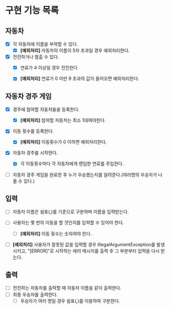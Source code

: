 # 구현 기능 목록

## 자동차
- [x] 각 자동차에 이름을 부여할 수 있다.
  - [x] **[예외처리]** 자동차의 이름이 5자 초과일 경우 예외처리한다.
- [x] 전진하거나 멈출 수 있다.
  - [x] 연료가 4 이상일 경우 전진한다.
  - [x] **[예외처리]** 연료가 0 미만 9 초과의 값이 들어오면 예외처리한다.


## 자동차 경주 게임
- [x] 경주에 참여할 자동차들을 등록한다.
  - [x] **[예외처리]** 참여할 자동차는 최소 1대여야한다.
- [x] 이동 횟수를 등록한다.
  - [x] **[예외처리]** 이동횟수가 0 이하면 예외처리한다.
- [x] 자동차 경주를 시작한다.
  - [x] 각 이동횟수마다 각 자동차에게 랜덤한 연료를 주입한다.
- [ ] 자동차 경주 게임을 완료한 후 누가 우승했는지를 알려준다.(여러명의 우승자가 나올 수 있다.)


## 입력
- [ ] 자동차 이름은 쉼표(,)를 기준으로 구분하며 이름을 입력받는다.
- [ ] 사용자는 몇 번의 이동을 할 것인지를 입력할 수 있어야 한다.
  - [ ] **[예외처리]** 이동 횟수는 숫자여야 한다.
- [ ] **[예외처리]** 사용자가 잘못된 값을 입력할 경우 IllegalArgumentException를 발생시키고, "[ERROR]"로 시작하는 에러 메시지를 출력 후 그 부분부터 입력을 다시 받는다.


## 출력
- [ ] 전진하는 자동차를 출력할 때 자동차 이름을 같이 출력한다.
- [ ] 최종 우승자를 출력한다. 
  - [ ] 우승자가 여러 명일 경우 쉼표(,)를 이용하여 구분한다.
